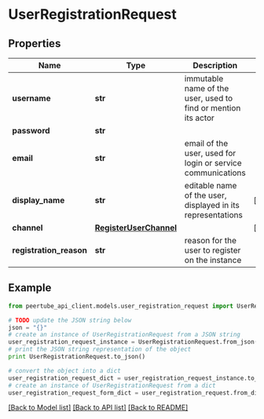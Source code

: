 # UserRegistrationRequest


## Properties
Name | Type | Description | Notes
------------ | ------------- | ------------- | -------------
**username** | **str** | immutable name of the user, used to find or mention its actor | 
**password** | **str** |  | 
**email** | **str** | email of the user, used for login or service communications | 
**display_name** | **str** | editable name of the user, displayed in its representations | [optional] 
**channel** | [**RegisterUserChannel**](RegisterUserChannel.md) |  | [optional] 
**registration_reason** | **str** | reason for the user to register on the instance | 

## Example

```python
from peertube_api_client.models.user_registration_request import UserRegistrationRequest

# TODO update the JSON string below
json = "{}"
# create an instance of UserRegistrationRequest from a JSON string
user_registration_request_instance = UserRegistrationRequest.from_json(json)
# print the JSON string representation of the object
print UserRegistrationRequest.to_json()

# convert the object into a dict
user_registration_request_dict = user_registration_request_instance.to_dict()
# create an instance of UserRegistrationRequest from a dict
user_registration_request_form_dict = user_registration_request.from_dict(user_registration_request_dict)
```
[[Back to Model list]](../README.md#documentation-for-models) [[Back to API list]](../README.md#documentation-for-api-endpoints) [[Back to README]](../README.md)


